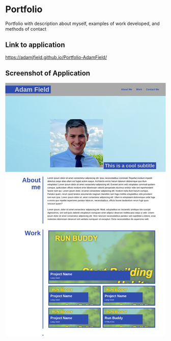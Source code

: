 # Portfolio
Portfolio with description about myself, examples of work developed, and methods of contact

## Link to application
https://adamjfield.github.io/Portfolio-AdamField/

## Screenshot of Application
![screenshot](./assets/Images/portfolio-screenshot.jpeg)